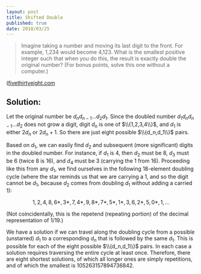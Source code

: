 ```yaml
---
layout: post
title: Shifted Double
published: true
date: 2018/03/25
---
```


>Imagine taking a number and moving its last digit to the front. For example, 1,234 would become 4,123. What is the smallest positive integer such that when you do this, the result is exactly double the original number? (For bonus points, solve this one without a computer.)

<!--more-->

([fivethirtyeight.com](https://fivethirtyeight.com/features/can-you-shuffle-numbers-can-you-find-all-the-world-cup-results/)

## Solution:

Let the original number be $d_nd_{n-1}\ldots d_2d_1$. Since the doubled number $d_1d_nd_{n-1}\ldots d_2$ does not grow a digit, digit $d_n$ is one of $\\{1,2,3,4\\}$, and $d_1$ is either $2d_n$ or $2d_n+1$.  So there are just eight possible $\\{d_n,d_1\\}$ pairs.

Based on $d_1$, we can easily find $d_2$ and subsequent (more significant) digits in the doubled number. For instance, if $d_1$ is 4, then $d_2$ must be 8, $d_3$ must be 6 (twice 8 is 16), and $d_4$ must be 3 (carrying the 1 from 16). Proceeding like this from any $d_1$, we find ourselves in the following 18-element doubling cycle (where the star reminds us that we are carrying a 1, and so the digit cannot be $d_1$, because $d_2$ comes from doubling $d_1$ without adding a carried 1):

$$1,2,4,8,6*,3*,7,4*,9,8*,7*,5*,1*,3,6,2*,5,0*,1,\ldots$$

(Not coincidentally, this is the repetend (repeating portion) of the decimal representation of $1/19$.)

We have a solution if we can travel along the doubling cycle from a possible (unstarred) $d_1$ to a corresponding $d_n$ that is followed by the same $d_1$. This is possible for each of the eight possible $\\{d_n,d_1\\}$ pairs. In each case a solution requires traversing the entire cycle at least once. Therefore, there are eight shortest solutions, of which all longer ones are simply repetitions, and of which the smallest is 105263157894736842.

<br>
